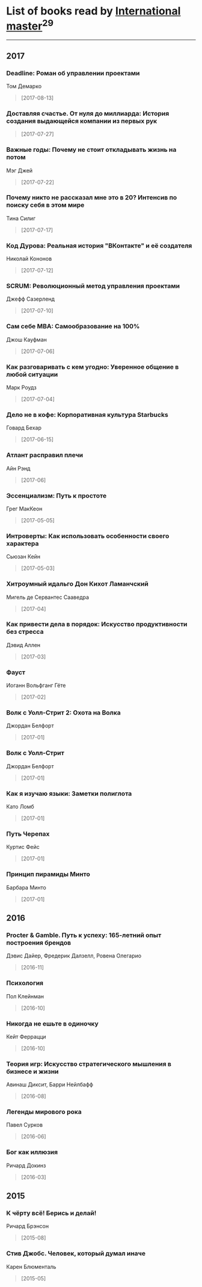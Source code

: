 # List of books read by [International master](http://vk.com/id74140988)<sup>29</sup>
---

## 2017

### Deadline: Роман об управлении проектами
Том Демарко
> [2017-08-13] 


### Доставляя счастье. От нуля до миллиарда: История создания выдающейся компании из первых рук
> [2017-07-27] 


### Важные годы: Почему не стоит откладывать жизнь на потом
Мэг Джей
> [2017-07-22] 


### Почему никто не рассказал мне это в 20? Интенсив по поиску себя в этом мире
Тина Силиг
> [2017-07-17] 


### Код Дурова: Реальная история "ВКонтакте" и её создателя
Николай Кононов
> [2017-07-12] 


### SCRUM: Революционный метод управления проектами
Джефф Сазерленд
> [2017-07-10] 


### Сам себе MBA: Самообразование на 100%
Джош Кауфман
> [2017-07-06] 


### Как разговаривать с кем угодно: Уверенное общение в любой ситуации
Марк Роудз
> [2017-07-04] 


### Дело не в кофе: Корпоративная культура Starbucks
Говард Бехар
> [2017-06-15] 


### Атлант расправил плечи
Айн Рэнд
> [2017-06] 


### Эссенциализм: Путь к простоте
Грег МакКеон
> [2017-05-05] 


### Интроверты: Как использовать особенности своего характера
Сьюзан Кейн
> [2017-05-03] 


### Хитроумный идальго Дон Кихот Ламанчский
Мигель де Сервантес Сааведра
> [2017-04] 


### Как привести дела в порядок: Искусство продуктивности без стресса
Дэвид Аллен
> [2017-03] 


### Фауст
Иоганн Вольфганг Гёте
> [2017-02] 


### Волк с Уолл-Стрит 2: Охота на Волка
Джордан Белфорт
> [2017-01] 


### Волк с Уолл-Стрит
Джордан Белфорт
> [2017-01] 


### Как я изучаю языки: Заметки полиглота
Като Ломб
> [2017-01] 


### Путь Черепах
Куртис Фейс
> [2017-01] 


### Принцип пирамиды Минто
Барбара Минто
> [2017-01] 





## 2016

### Procter & Gamble. Путь к успеху: 165-летний опыт построения брендов
Дэвис Дайер, Фредерик Далзелл, Ровена Олегарио
> [2016-11] 


### Психология
Пол Клейнман
> [2016-10] 


### Никогда не ешьте в одиночку
Кейт Феррацци
> [2016-10] 


### Теория игр: Искусство стратегического мышления в бизнесе и жизни
Авинаш Диксит, Барри Нейлбафф
> [2016-08] 


### Легенды мирового рока
Павел Сурков
> [2016-06] 


### Бог как иллюзия
Ричард Докинз
> [2016-03] 



## 2015

### К чёрту всё! Берись и делай!
Ричард Брэнсон
> [2015-08] 


### Стив Джобс. Человек, который думал иначе
Карен Блюменталь
> [2015-05] 



